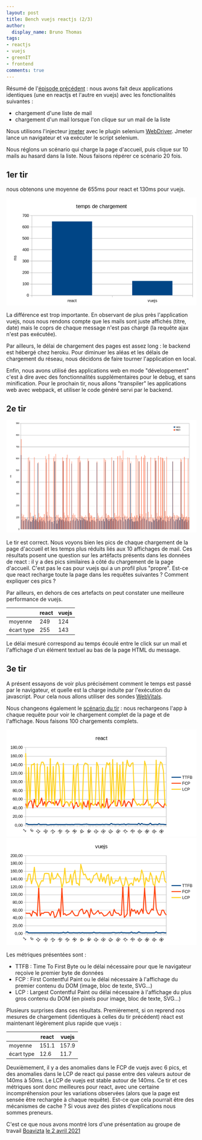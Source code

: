 ```yaml
---
layout: post
title: Bench vuejs reactjs (2/3)
author:
  display_name: Bruno Thomas
tags:
- reactjs
- vuejs
- greenIT
- frontend
comments: true
---
```


Résumé de l'[épisode précédent]({{site.url}}/frontend_benchmark) : nous avons fait deux applications identiques (une en reactjs et l'autre en vuejs) avec les fonctionalités suivantes :

* chargement d'une liste de mail
* chargement d'un mail lorsque l'on clique sur un mail de la liste

Nous utilisons l'injecteur [jmeter](https://jmeter.apache.org/) avec le plugin selenium [WebDriver](https://jmeter-plugins.org/wiki/WebDriverTutorial/). Jmeter lance un navigateur et va exécuter le script selenium.

Nous réglons un scénario qui charge la page d'accueil, puis clique sur 10 mails au hasard dans la liste. Nous faisons répérer ce scénario 20 fois.

## 1er tir

nous obtenons une moyenne de 655ms pour react et 130ms pour vuejs.

![diagramme](/images/frontend_benchmark/01-run-diagramme.png)

La différence est trop importante. En observant de plus près l'application vuejs, nous nous rendons compte que les mails sont juste affichés (titre, date) mais le coprs de chaque message n'est pas chargé (la requête ajax n'est pas exécutée).

Par ailleurs, le délai de chargement des pages est assez long : le backend est hébergé chez heroku. Pour diminuer les aléas et les délais de chargement du réseau, nous décidons de faire tourner l'application en local.

Enfin, nous avons utilisé des applications web en mode "développement" c'est à dire avec des fonctionnalités supplémentaires pour le debug, et sans minification. Pour le prochain tir, nous allons "transpiler" les applications web avec webpack, et utiliser le code généré servi par le backend.

## 2e tir

![diagramme](/images/frontend_benchmark/02-run-diagramme.png)

Le tir est correct. Nous voyons bien les pics de chaque chargement de la page d'accueil et les temps plus réduits liés aux 10 affichages de mail. Ces résultats posent une question sur les artéfacts présents dans les données de react : il y a des pics similaires à côté du chargement de la page d'accueil. C'est pas le cas pour vuejs qui a un profil plus "propre". Est-ce que react recharge toute la page dans les requêtes suivantes ? Comment expliquer ces pics ?

Par ailleurs, en dehors de ces artefacts on peut constater une meilleure performance de vuejs.

|   |react | vuejs
| ---| --- | ------
| moyenne    | 249 | 124
| écart type | 255 | 143

Le délai mesuré correspond au temps écoulé entre le click sur un mail et l'affichage d'un élément textuel au bas de la page HTML du message.

## 3e tir

A présent essayons de voir plus précisément comment le temps est passé par le navigateur, et quelle est la charge induite par l'exécution du javascript. Pour cela nous allons utiliser des sondes [WebVitals](https://web.dev/vitals/).

Nous changeons également le [scénario du tir](https://github.com/iroco-co/frontend-benchmark/tree/master/reports/05-run-2021-03-30) : nous rechargeons l'app à chaque requête pour voir le chargement complet de la page et de l'affichage. Nous faisons 100 chargements complets.

![analytics react](/images/frontend_benchmark/analytics-react.png)
![analytics vuejs](/images/frontend_benchmark/analytics-vuejs.png)

Les métriques présentées sont :
* TTFB : Time To First Byte ou le délai nécessaire pour que le navigateur reçoive le premier byte de données
* FCP : First Contentful Paint ou le délai nécessaire à l'affichage du premier contenu du DOM (image, bloc de texte, SVG...)
* LCP : Largest Contentful Paint ou délai nécessaire à l'affichage du plus gros contenu du DOM (en pixels pour image, bloc de texte, SVG...)

Plusieurs surprises dans ces résultats. Premièrement, si on reprend nos mesures de chargement (identiques à celles du tir précédent) réact est maintenant légèrement plus rapide que vuejs :

|   |react | vuejs
| ---| --- | ------
| moyenne    | 151.1 | 157.9
| écart type | 12.6 | 11.7

Deuxièmement, il y a des anomalies dans le FCP de vuejs avec 6 pics, et des anomalies dans le LCP de react qui passe entre des valeurs autour de 140ms à 50ms. Le LCP de vuejs est stable autour de 140ms. Ce tir et ces métriques sont donc meilleures pour react, avec une certaine incompréhension pour les variations observées (alors que la page est sensée être rechargée à chaque requête). Est-ce que cela pourrait être des mécanismes de cache ? Si vous avez des pistes d'explications nous sommes preneurs.

C'est ce que nous avons montré lors d'une présentation au groupe de travail [Boavizta](https://boavizta.org/) [le 2 avril 2021](https://github.com/iroco-co/frontend-benchmark/tree/master/slideshow)
